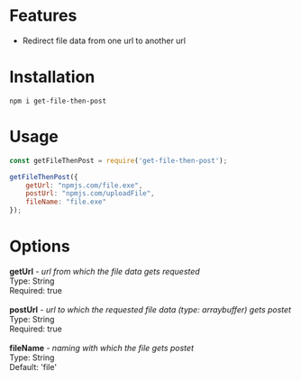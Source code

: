 # Features
* Redirect file data from one url to another url

# Installation

`npm i get-file-then-post`

# Usage

```javascript
const getFileThenPost = require('get-file-then-post');

getFileThenPost({
    getUrl: "npmjs.com/file.exe",
    postUrl: "npmjs.com/uploadFile",
    fileName: "file.exe"
});
```

# Options

**getUrl** *- url from which the file data gets requested*\
Type: String\
Required: true\
\
**postUrl** *- url to which the requested file data (type: arraybuffer) gets postet*\
Type: String\
Required: true\
\
**fileName** *- naming with which the file gets postet*\
Type: String\
Default: 'file'